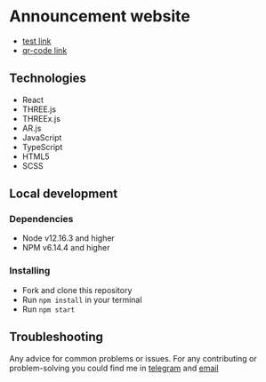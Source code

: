 # Announcement website

- [test link](https://romankushyk.github.io/tt-treejs/)
- [qr-code link](https://romankushyk.github.io/tt-treejs/files/pattern-frame.png)


## Technologies
* React
* THREE.js
* THREEx.js
* AR.js
* JavaScript
* TypeScript
* HTML5
* SCSS

## Local development

### Dependencies
* Node v12.16.3 and higher
* NPM v6.14.4 and higher

### Installing
* Fork and clone this repository
* Run `npm install` in your terminal
* Run `npm start`

## Troubleshooting

Any advice for common problems or issues.
For any contributing or problem-solving you could find me in [telegram](https://t.me/romankushyk) and [email](mailto:romankushyk0@gmail.com)
